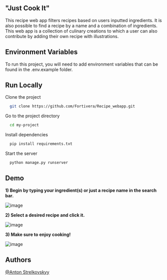 
## "Just Cook It"

This recipe web app filters recipes based on users inputted ingredients. It is also possible to find a recipe by a name and a combination of ingredients. This web app is a collection of culinary creations to which a user can also contribute by adding their own recipe with illustrations.


## Environment Variables

To run this project, you will need to add environment variables that can be found in the .env.example folder.




## Run Locally

Clone the project

```bash
  git clone https://github.com/Fortivera/Recipe_webapp.git
```

Go to the project directory

```bash
  cd my-project
```

Install dependencies

```bash
  pip install requirements.txt
```

Start the server

```bash
  python manage.py runserver
```


## Demo

**1) Begin by typing your ingredient(s) or just a recipe name in the search bar.**


![image](https://user-images.githubusercontent.com/108024287/187982267-fede1f01-b1da-4a93-9880-18b7375b89b2.png)

**2) Select a desired recipe and click it.**


![image](https://user-images.githubusercontent.com/108024287/187982589-2d227ba3-b632-4fba-ba29-7d0b0f03208d.png)

**3) Make sure to enjoy cooking!**


![image](https://user-images.githubusercontent.com/108024287/187982931-3ff4489c-a85e-4901-b4dd-c9683ce16c09.png)


## Authors

[@Anton Strelkovskyy](https://github.com/Fortivera)




